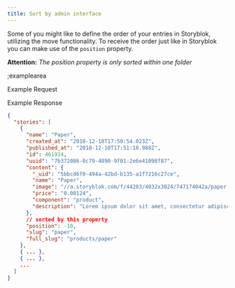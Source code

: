 ```yaml
---
title: Sort by admin interface
---
```


Some of you might like to define the order of your entries in Storyblok, utilizing the move functionality. To receive the order just like in Storyblok you can make use of the `position` property. 

**Attention:** *The position property is only sorted within one folder*

;examplearea

Example Request

<RequestExample url="https://api.storyblok.com/v2/cdn/stories?sort_by=position:desc&token=ask9soUkv02QqbZgmZdeDAtt"></RequestExample>

Example Response

```json
{  
  "stories": [
    {
      "name": "Paper",
      "created_at": "2018-12-10T17:50:54.023Z",
      "published_at": "2018-12-10T17:51:18.988Z",
      "id": 461934,
      "uuid": "7b372086-0c79-4890-9f01-2e6e41098f87",
      "content": {
        "_uid": "5bbcd6f0-494a-42bd-b135-a1f7216c27ce",
        "name": "Paper",
        "image": "//a.storyblok.com/f/44203/4032x3024/747174042a/paper.jpg",
        "price": "0.00124",
        "component": "product",
        "description": "Lorem ipsum dolor sit amet, consectetur adipiscing elit. In erat mauris, faucibus quis pharetra sit amet, pretium ac libero. Etiam vehicula eleifend bibendum."
      },
      // sorted by this property
      "position": -10,
      "slug": "paper",
      "full_slug": "products/paper"
    },
    { ... },
    { ... },
    ...
  ]
}
```
